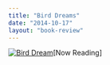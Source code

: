 ```yaml
---
title: "Bird Dreams"
date: "2014-10-17"
layout: "book-review"
---
```


[![Bird Dream](images/Bird-Dream.jpg)](https://srikanthperinkulam.com/wp-content/uploads/2014/10/Bird-Dream.jpg)\[Now Reading\]

